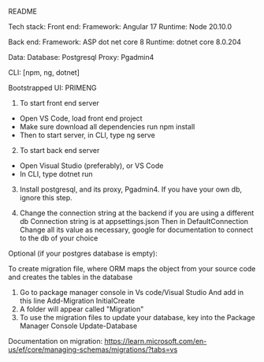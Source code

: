README

Tech stack:
  Front end:
    Framework: Angular 17
    Runtime: Node 20.10.0
   
  Back end:
    Framework: ASP dot net core 8
    Runtime: dotnet core 8.0.204

  Data:
    Database: Postgresql
    Proxy: Pgadmin4

CLI: [npm, ng, dotnet]

Bootstrapped UI: PRIMENG


1. To start front end server
  - Open VS Code, load front end project
  - Make sure download all dependencies
       run
          npm install
  - Then to start server, in CLI, type 
      ng serve

2. To start back end server
  - Open Visual Studio (preferably), or VS Code
  - In CLI, type
      dotnet run

3. Install postgresql, and its proxy, Pgadmin4. 
   If you have your own db, ignore this step.

4. Change the connection string at the backend if you are using a different db
   Connection string is at
     appsettings.json
       Then in
         DefaultConnection
       Change all its value as necessary, google for documentation to connect to the db of your choice
     


Optional (if your postgres database is empty):

To create migration file, where ORM maps the object from your source code and creates the tables in the database

1. Go to package manager console in Vs code/Visual Studio
   And add in this line
     Add-Migration InitialCreate
2. A folder will appear called "Migration"
3. To use the migration files to update your database, key into the Package Manager Console
     Update-Database
    

Documentation on migration:
https://learn.microsoft.com/en-us/ef/core/managing-schemas/migrations/?tabs=vs


